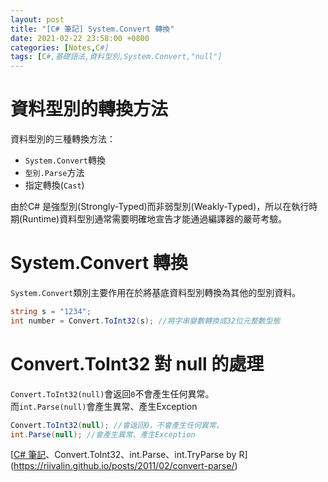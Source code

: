 ```yaml
---
layout: post
title: "[C# 筆記] System.Convert 轉換"
date: 2021-02-22 23:58:00 +0800
categories: [Notes,C#]
tags: [C#,基礎語法,資料型別,System.Convert,"null"]
---
```


# 資料型別的轉換方法

資料型別的三種轉換方法：
- `System.Convert`轉換
- `型別.Parse`方法
- 指定轉換(`Cast`)

由於C# 是強型別(Strongly-Typed)而非弱型別(Weakly-Typed)，所以在執行時期(Runtime)資料型別通常需要明確地宣告才能通過編譯器的嚴苛考驗。

        
# System.Convert 轉換

`System.Convert`類別主要作用在於將基底資料型別轉換為其他的型別資料。

```c#
string s = "1234";
int number = Convert.ToInt32(s); //將字串變數轉換成32位元整數型態
```


# Convert.ToInt32 對 null 的處理

`Convert.ToInt32(null)`會返回`0`不會產生任何異常。      
而`int.Parse(null)`會產生異常、產生Exception

```c#
Convert.ToInt32(null); //會返回0，不會產生任何異常。
int.Parse(null); //會產生異常、產生Exception
```


[[C# 筆記](int)、Convert.ToInt32、int.Parse、int.TryParse by R](https://riivalin.github.io/posts/2011/02/convert-parse/)